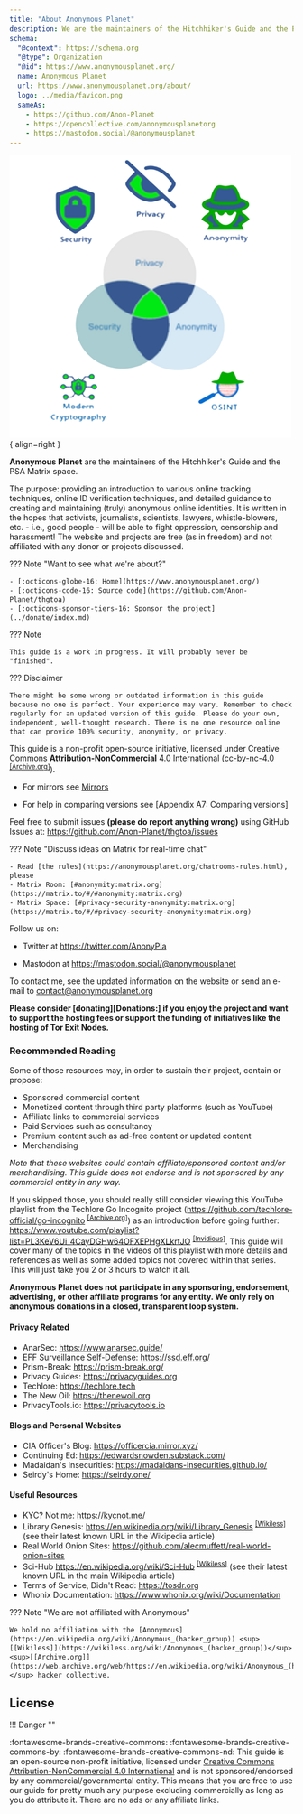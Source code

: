 ```yaml
---
title: "About Anonymous Planet"
description: We are the maintainers of the Hitchhiker's Guide and the PSA Matrix space.
schema:
  "@context": https://schema.org
  "@type": Organization
  "@id": https://www.anonymousplanet.org/
  name: Anonymous Planet
  url: https://www.anonymousplanet.org/about/
  logo: ../media/favicon.png
  sameAs:
    - https://github.com/Anon-Planet
    - https://opencollective.com/anonymousplanetorg
    - https://mastodon.social/@anonymousplanet
---
```

![Anonymous Planet logo](../media/logo-transparent.png){ align=right }

**Anonymous Planet** are the maintainers of the Hitchhiker's Guide and the PSA Matrix space.

The purpose: providing an introduction to various online tracking techniques, online ID verification techniques, and detailed guidance to creating and maintaining (truly) anonymous online identities. It is written in the hopes that activists, journalists, scientists, lawyers, whistle-blowers, etc. - i.e., good people - will be able to fight oppression, censorship and harassment! The website and projects are free (as in freedom) and not affiliated with any donor or projects discussed.

??? Note "Want to see what we're about?"

    - [:octicons-globe-16: Home](https://www.anonymousplanet.org/)
    - [:octicons-code-16: Source code](https://github.com/Anon-Planet/thgtoa)
    - [:octicons-sponsor-tiers-16: Sponsor the project](../donate/index.md)

??? Note 

    This guide is a work in progress. It will probably never be "finished".

??? Disclaimer

    There might be some wrong or outdated information in this guide because no one is perfect. Your experience may vary. Remember to check regularly for an updated version of this guide. Please do your own, independent, well-thought research. There is no one resource online that can provide 100% security, anonymity, or privacy.

This guide is a non-profit open-source initiative, licensed under Creative Commons **Attribution-NonCommercial** 4.0 International ([cc-by-nc-4.0](https://creativecommons.org/licenses/by-nc/4.0/) <sup>[[Archive.org]](https://web.archive.org/web/https://creativecommons.org/licenses/by-nc/4.0/)</sup>).

-   For mirrors see [Mirrors](../mirrors)

-   For help in comparing versions see [Appendix A7: Comparing versions]

Feel free to submit issues **(please do report anything wrong)** using GitHub Issues at: <https://github.com/Anon-Planet/thgtoa/issues>

??? Note "Discuss ideas on Matrix for real-time chat"

    - Read [the rules](https://anonymousplanet.org/chatrooms-rules.html), please
    - Matrix Room: [#anonymity:matrix.org](https://matrix.to/#/#anonymity:matrix.org)
    - Matrix Space: [#privacy-security-anonymity:matrix.org](https://matrix.to/#/#privacy-security-anonymity:matrix.org)

Follow us on:

-   Twitter at <https://twitter.com/AnonyPla>

-   Mastodon at <https://mastodon.social/@anonymousplanet>

To contact me, see the updated information on the website or send an e-mail to <contact@anonymousplanet.org>

**Please consider [donating][Donations:] if you enjoy the project and want to support the hosting fees or support the funding of initiatives like the hosting of Tor Exit Nodes.**

### Recommended Reading 
Some of those resources may, in order to sustain their project, contain or propose:  

- Sponsored commercial content  
- Monetized content through third party platforms (such as YouTube)  
- Affiliate links to commercial services  
- Paid Services such as consultancy  
- Premium content such as ad-free content or updated content  
- Merchandising  

*Note that these websites could contain affiliate/sponsored content and/or merchandising. This guide does not endorse and is not sponsored by any commercial entity in any way.*

If you skipped those, you should really still consider viewing this YouTube playlist from the Techlore Go Incognito project (<https://github.com/techlore-official/go-incognito> <sup>[[Archive.org]](https://web.archive.org/web/https://github.com/techlore-official/go-incognito)</sup>) as an introduction before going further: <https://www.youtube.com/playlist?list=PL3KeV6Ui_4CayDGHw64OFXEPHgXLkrtJO> <sup>[[Invidious]](https://yewtu.be/playlist?list=PL3KeV6Ui_4CayDGHw64OFXEPHgXLkrtJO)</sup>. This guide will cover many of the topics in the videos of this playlist with more details and references as well as some added topics not covered within that series. This will just take you 2 or 3 hours to watch it all.


**Anonymous Planet does not participate in any sponsoring, endorsement, advertising, or other affiliate programs for any entity. We only rely on anonymous donations in a closed, transparent loop system.**

#### Privacy Related
- AnarSec: <https://www.anarsec.guide/>
- EFF Surveillance Self-Defense: <https://ssd.eff.org/>
- Prism-Break: <https://prism-break.org/>
- Privacy Guides: <https://privacyguides.org> 
- Techlore: <https://techlore.tech>
- The New Oil: <https://thenewoil.org>
- PrivacyTools.io: <https://privacytools.io>

#### Blogs and Personal Websites
- CIA Officer's Blog: <https://officercia.mirror.xyz/>
- Continuing Ed: <https://edwardsnowden.substack.com/>
- Madaidan's Insecurities: <https://madaidans-insecurities.github.io/>
- Seirdy's Home: <https://seirdy.one/>

#### Useful Resources
- KYC? Not me: <https://kycnot.me/>
- Library Genesis: <https://en.wikipedia.org/wiki/Library_Genesis> <sup>[[Wikiless]](https://wikiless.org/wiki/Library_Genesis)</sup> (see their latest known URL in the Wikipedia article)
- Real World Onion Sites: <https://github.com/alecmuffett/real-world-onion-sites>
- Sci-Hub <https://en.wikipedia.org/wiki/Sci-Hub> <sup>[[Wikiless]](https://wikiless.org/wiki/Sci-Hub)</sup> (see their latest known URL in the main Wikipedia article)
- Terms of Service, Didn't Read: <https://tosdr.org>
- Whonix Documentation: <https://www.whonix.org/wiki/Documentation>

??? Note "We are not affiliated with Anonymous"

    We hold no affiliation with the [Anonymous](https://en.wikipedia.org/wiki/Anonymous_(hacker_group)) <sup>[[Wikiless]](https://wikiless.org/wiki/Anonymous_(hacker_group))</sup> <sup>[[Archive.org]](https://web.archive.org/web/https://en.wikipedia.org/wiki/Anonymous_(hacker_group))</sup> hacker collective.

## License

!!! Danger ""

:fontawesome-brands-creative-commons: :fontawesome-brands-creative-commons-by: :fontawesome-brands-creative-commons-nd: This guide is an open-source non-profit initiative, licensed under [Creative Commons Attribution-NonCommercial 4.0 International](https://github.com/Anon-Planet/thgtoa/blob/master/LICENSE.md) and is not sponsored/endorsed by any commercial/governmental entity. This means that you are free to use our guide for pretty much any purpose excluding commercially as long as you do attribute it. There are no ads or any affiliate links.
